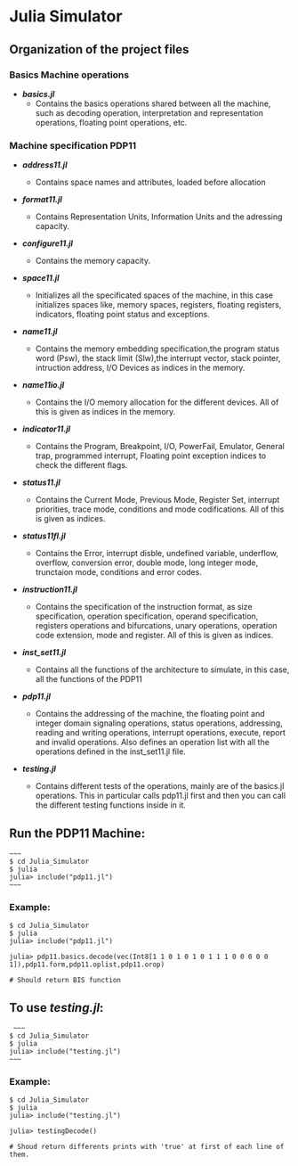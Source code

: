 # Julia Simulator 


##  Organization of the project files   ##  
  

### Basics Machine operations

- ***basics.jl***
  - Contains the basics operations shared between all the machine, such as decoding operation, interpretation and representation operations, floating point operations, etc.
### Machine specification PDP11

  - ***address11.jl***
    - Contains space names and attributes, loaded before allocation

  - ***format11.jl***
    - Contains Representation Units, Information Units and the adressing capacity.

  - ***configure11.jl***
    - Contains the memory capacity.


  - ***space11.jl***
    - Initializes all the specificated spaces of the machine, in this case initializes spaces like, memory spaces, registers, floating registers, indicators, floating point status and exceptions.
    

  - ***name11.jl***
    - Contains the memory embedding specification,the program status word (Psw), the stack limit (Slw),the interrupt vector, stack pointer, intruction address, I/O Devices as indices in the memory.
    
  - ***name11io.jl***
    - Contains the I/O memory allocation for the different devices. All of this is given as indices in the memory.
    

  - ***indicator11.jl***
    - Contains the Program, Breakpoint, I/O, PowerFail, Emulator, General trap, programmed interrupt, Floating point exception indices to check the different flags.
   

  - ***status11.jl***
    - Contains the Current Mode, Previous Mode, Register Set, interrupt priorities, trace mode, conditions and mode codifications. All of this is given as indices.

  - ***status11fl.jl***
    - Contains the Error, interrupt disble, undefined variable, underflow, overflow, conversion error, double mode, long integer mode, trunctaion mode, conditions and error codes.
   

  - ***instruction11.jl***
    - Contains the specification of the instruction format, as
      size specification, operation specification, operand specification, registers operations and bifurcations, unary operations, operation code extension, mode and register. All of this is given as indices.


  - ***inst_set11.jl***
    - Contains all the functions of the architecture to simulate, in this case, all the functions of the PDP11

  - ***pdp11.jl***
    - Contains the addressing of the machine, the floating point and integer domain signaling operations, status operations, addressing, reading and writing operations, interrupt operations, execute, report and invalid operations. 
    Also defines an operation list with all the operations defined in the inst_set11.jl file.

  - ***testing.jl***
    - Contains different tests of the operations, mainly are of the basics.jl operations. This in particular calls pdp11.jl first and then you can call the different testing functions inside in it.


## Run the PDP11 Machine:  
    ~~~
    $ cd Julia_Simulator
    $ julia 
    julia> include("pdp11.jl")
    ~~~
### Example:
~~~
$ cd Julia_Simulator
$ julia 
julia> include("pdp11.jl")

julia> pdp11.basics.decode(vec(Int8[1 1 0 1 0 1 0 1 1 1 0 0 0 0 0 1]),pdp11.form,pdp11.oplist,pdp11.orop)

# Should return BIS function
~~~

## To use *testing.jl*:
     ~~~
    $ cd Julia_Simulator
    $ julia 
    julia> include("testing.jl")
    ~~~  

### Example:
~~~
$ cd Julia_Simulator
$ julia 
julia> include("testing.jl")

julia> testingDecode()

# Shoud return differents prints with 'true' at first of each line of them.
~~~
